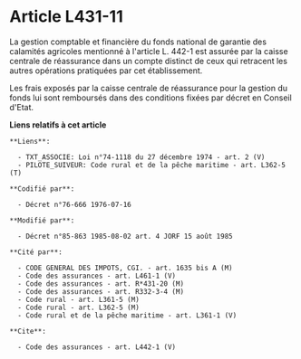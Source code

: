 # Article L431-11

La gestion comptable et financière du fonds national de garantie des calamités agricoles mentionné à l'article L. 442-1 est
assurée par la caisse centrale de réassurance dans un compte distinct de ceux qui retracent les autres opérations pratiquées
par cet établissement.

Les frais exposés par la caisse centrale de réassurance pour la gestion du fonds lui sont remboursés dans des conditions
fixées par décret en Conseil d'Etat.

**Liens relatifs à cet article**

	**Liens**:

	  - TXT_ASSOCIE: Loi n°74-1118 du 27 décembre 1974 - art. 2 (V)
	  - PILOTE_SUIVEUR: Code rural et de la pêche maritime - art. L362-5 (T)

	**Codifié par**:

	  - Décret n°76-666 1976-07-16

	**Modifié par**:

	  - Décret n°85-863 1985-08-02 art. 4 JORF 15 août 1985

	**Cité par**:

	  - CODE GENERAL DES IMPOTS, CGI. - art. 1635 bis A (M)
	  - Code des assurances - art. L461-1 (V)
	  - Code des assurances - art. R*431-20 (M)
	  - Code des assurances - art. R332-3-4 (M)
	  - Code rural - art. L361-5 (M)
	  - Code rural - art. L362-5 (M)
	  - Code rural et de la pêche maritime - art. L361-1 (V)

	**Cite**:

	  - Code des assurances - art. L442-1 (V)
